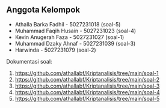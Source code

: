 ## Anggota Kelompok

- Athalla Barka Fadhil - 5027231018 (soal-5)
- Muhammad Faqih Husain - 5027231023 (soal-4)
- Kevin Anugerah Faza - 5027231027 (soal-1)
- Muhammad Dzaky Ahnaf - 5027231039 (soal-3)
- Harwinda - 5027231079 (soal-2)

Dokumentasi soal:
1. https://github.com/athallabf/Kriptanalisis/tree/main/soal-1
2. https://github.com/athallabf/Kriptanalisis/tree/main/soal-2
3. https://github.com/athallabf/Kriptanalisis/tree/main/soal-3
4. https://github.com/athallabf/Kriptanalisis/tree/main/soal-4
5. https://github.com/athallabf/Kriptanalisis/tree/main/soal-5
